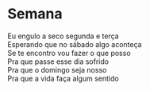 # Semana <br />

Eu engulo a seco segunda e terça <br />
Esperando que no sábado algo aconteça <br />
Se te encontro vou fazer o que posso <br />
Pra que passe esse dia sofrido<br />
Pra que o domingo seja nosso <br />
Pra que a vida faça algum sentido 
